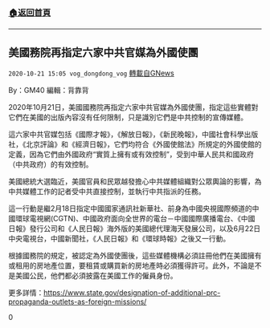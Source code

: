 ###  [:house:返回首頁](https://github.com/ourhimalayas/txt)
---

## 美國務院再指定六家中共官媒為外國使團
`2020-10-21 15:05 vog_dongdong_vog` [轉載自GNews](https://gnews.org/zh-hant/438717/)

By：GM40 編輯：背靠背

2020年10月21日，美國國務院再指定六家中共官媒為外國使團，指定這些實體對它們在美國的出版內容沒有任何限制，只是識別它們是中共控制的宣傳媒體。

這六家中共官媒包括《國際才報》，《解放日報》，《新民晚報》，中國社會科學出版社，《北京評論》和《經濟日報》，它們均符合《外國使館法》所規定的外國使館的定義，因為它們由外國政府“實質上擁有或有效控制”，受到中華人民共和國政府（中共政府）的有效控制。

美國總統大選臨近，美國官員和民眾越發擔心中共媒體組織對公眾輿論的影響，為中共媒體工作的記者受中共直接控制，並執行中共指派的任務。

這一行動是繼2月18日指定中國國家通訊社新華社、前身為中國央視國際頻道的中國環球電視網(CGTN)、中國政府面向全世界的電台－中國國際廣播電台、《中國日報》發行公司和《人民日報》海外版的美國總代理海天發展公司，以及6月22日中央電視台，中國新聞社，《人民日報》和《環球時報》之後又一行動。

根據國務院的規定，被認定為外國使團後，這些媒體機構必須註冊他們在美國擁有或租用的房地產位置，要租賃或購買新的房地產時必須獲得許可。此外，不論是不是美國公民，他們都必須披露在美國工作的僱員身份。

更多詳情：https://www.state.gov/designation-of-additional-prc-propaganda-outlets-as-foreign-missions/



0
